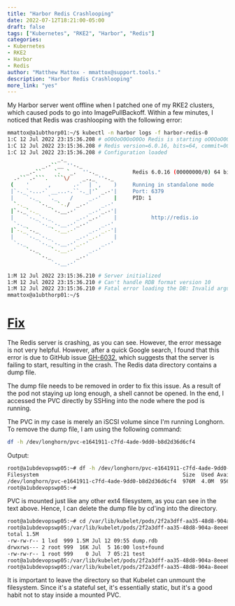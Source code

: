 ```yaml
---
title: "Harbor Redis Crashlooping"
date: 2022-07-12T18:21:00-05:00
draft: false
tags: ["Kubernetes", "RKE2", "Harbor", "Redis"]
categories:
- Kubernetes
- RKE2
- Harbor
- Redis
author: "Matthew Mattox - mmattox@support.tools."
description: "Harbor Redis Crashlooping"
more_link: "yes"
---
```


My Harbor server went offline when I patched one of my RKE2 clusters, which caused pods to go into ImagePullBackoff. Within a few minutes, I noticed that Redis was crashlooping with the following error:

```bash
mmattox@a1ubthorp01:~/$ kubectl -n harbor logs -f harbor-redis-0
1:C 12 Jul 2022 23:15:36.208 # oO0OoO0OoO0Oo Redis is starting oO0OoO0OoO0Oo
1:C 12 Jul 2022 23:15:36.208 # Redis version=6.0.16, bits=64, commit=00000000, modified=0, pid=1, just started
1:C 12 Jul 2022 23:15:36.208 # Configuration loaded
                _._                                                  
           _.-``__ ''-._                                             
      _.-``    `.  `_.  ''-._           Redis 6.0.16 (00000000/0) 64 bit
  .-`` .-```.  ```\/    _.,_ ''-._                                   
 (    '      ,       .-`  | `,    )     Running in standalone mode
 |`-._`-...-` __...-.``-._|'` _.-'|     Port: 6379
 |    `-._   `._    /     _.-'    |     PID: 1
  `-._    `-._  `-./  _.-'    _.-'                                   
 |`-._`-._    `-.__.-'    _.-'_.-'|                                  
 |    `-._`-._        _.-'_.-'    |           http://redis.io        
  `-._    `-._`-.__.-'_.-'    _.-'                                   
 |`-._`-._    `-.__.-'    _.-'_.-'|                                  
 |    `-._`-._        _.-'_.-'    |                                  
  `-._    `-._`-.__.-'_.-'    _.-'                                   
      `-._    `-.__.-'    _.-'                                       
          `-._        _.-'                                           
              `-.__.-'                                               

1:M 12 Jul 2022 23:15:36.210 # Server initialized
1:M 12 Jul 2022 23:15:36.210 # Can't handle RDB format version 10
1:M 12 Jul 2022 23:15:36.210 # Fatal error loading the DB: Invalid argument. Exiting.
mmattox@a1ubthorp01:~/$
```

<!--more-->
# [Fix](#fix)

The Redis server is crashing, as you can see. However, the error message is not very helpful. However, after a quick Google search, I found that this error is due to GitHub issue [GH-6032](https://github.com/redis/redis/issues/6032), which suggests that the server is failing to start, resulting in the crash. The Redis data directory contains a dump file.

The dump file needs to be removed in order to fix this issue. As a result of the pod not staying up long enough, a shell cannot be opened. In the end, I accessed the PVC directly by SSHing into the node where the pod is running.

The PVC in my case is merely an iSCSI volume since I'm running Longhorn. To remove the dump file, I am using the following command:

```bash
df -h /dev/longhorn/pvc-e1641911-c7fd-4ade-9dd0-b8d2d36d6cf4
```

Output:

```bash
root@a1ubdevopswp05:~# df -h /dev/longhorn/pvc-e1641911-c7fd-4ade-9dd0-b8d2d36d6cf4
Filesystem                                              Size  Used Avail Use% Mounted on
/dev/longhorn/pvc-e1641911-c7fd-4ade-9dd0-b8d2d36d6cf4  976M  4.0M  956M   1% /var/lib/kubelet/pods/2f2a3dff-aa35-48d8-904a-8eee68d818eb/volumes/kubernetes.io~csi/pvc-e1641911-c7fd-4ade-9dd0-b8d2d36d6cf4/mount
root@a1ubdevopswp05:~#
```

PVC is mounted just like any other ext4 filesystem, as you can see in the text above. Hence, I can delete the dump file by cd'ing into the directory.

```bash
root@a1ubdevopswp05:~# cd /var/lib/kubelet/pods/2f2a3dff-aa35-48d8-904a-8eee68d818eb/volumes/kubernetes.io~csi/pvc-e1641911-c7fd-4ade-9dd0-b8d2d36d6cf4/mount
root@a1ubdevopswp05:/var/lib/kubelet/pods/2f2a3dff-aa35-48d8-904a-8eee68d818eb/volumes/kubernetes.io~csi/pvc-e1641911-c7fd-4ade-9dd0-b8d2d36d6cf4/mount# ls -lh
total 1.5M
-rw-rw-r-- 1 lxd  999 1.5M Jul 12 09:55 dump.rdb
drwxrws--- 2 root 999  16K Jul  5 16:00 lost+found
-rw-rw-r-- 1 root 999    0 Jul  7 05:21 test
root@a1ubdevopswp05:/var/lib/kubelet/pods/2f2a3dff-aa35-48d8-904a-8eee68d818eb/volumes/kubernetes.io~csi/pvc-e1641911-c7fd-4ade-9dd0-b8d2d36d6cf4/mount# mv dump.rdb dump.rdb_old
root@a1ubdevopswp05:/var/lib/kubelet/pods/2f2a3dff-aa35-48d8-904a-8eee68d818eb/volumes/kubernetes.io~csi/pvc-e1641911-c7fd-4ade-9dd0-b8d2d36d6cf4/mount# cd ~
```

It is important to leave the directory so that Kubelet can unmount the filesystem. Since it's a stateful set, it's essentially static, but it's a good habit not to stay inside a mounted PVC.